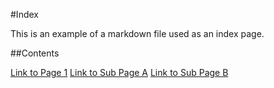 #Index

This is an example of a markdown file used as an index page.

##Contents

[Link to Page 1](/.page-1.md)
[Link to Sub Page A](subpages/.page-a.md)
[Link to Sub Page B](subpages/.page-b.md)